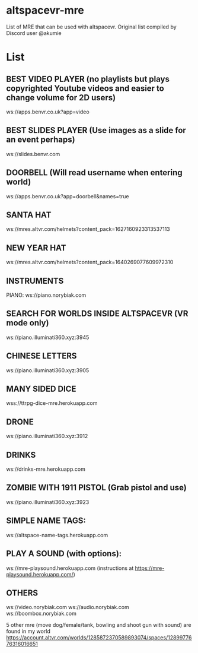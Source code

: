 # altspacevr-mre
List of MRE that can be used with altspacevr. Original list compiled by Discord user @akumie

# List
## BEST VIDEO PLAYER (no playlists but plays copyrighted Youtube videos and easier to change volume for 2D users)
ws://apps.benvr.co.uk?app=video

## BEST SLIDES PLAYER (Use images as a slide for an event perhaps)
ws://slides.benvr.com

## DOORBELL (Will read username when entering world)
ws://apps.benvr.co.uk?app=doorbell&names=true

## SANTA HAT
ws://mres.altvr.com/helmets?content_pack=1627160923313537113

## NEW YEAR HAT 
ws://mres.altvr.com/helmets?content_pack=1640269077609972310

## INSTRUMENTS
PIANO: ws://piano.norybiak.com

## SEARCH FOR WORLDS INSIDE ALTSPACEVR (VR mode only)
ws://piano.illuminati360.xyz:3945

## CHINESE LETTERS
ws://piano.illuminati360.xyz:3905

## MANY SIDED DICE
wss://ttrpg-dice-mre.herokuapp.com

## DRONE
ws://piano.illuminati360.xyz:3912

## DRINKS
 ws://drinks-mre.herokuapp.com

## ZOMBIE WITH 1911 PISTOL (Grab pistol and use)
ws://piano.illuminati360.xyz:3923

## SIMPLE NAME TAGS:
ws://altspace-name-tags.herokuapp.com

## PLAY A SOUND (with options):
ws://mre-playsound.herokuapp.com (instructions at https://mre-playsound.herokuapp.com/)

## OTHERS
ws://video.norybiak.com
ws://audio.norybiak.com 
ws://boombox.norybiak.com

5 other mre (move dog/female/tank, bowling and shoot gun with sound) are found in my world https://account.altvr.com/worlds/1285872370589893074/spaces/1289977676316016651 
